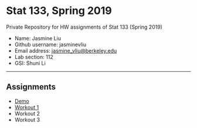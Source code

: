# Stat 133, Spring 2019

Private Repository for HW assignments of Stat 133 (Spring 2019)

- Name: Jasmine Liu
- Github username: jasminevliu
- Email address: jasmine_vliu@berkeley.edu
- Lab section: 112
- GSI: Shuni Li

-----

## Assignments

- [Demo](demo)
- [Workout 1](workout1)
- Workout 2
- Workout 3


